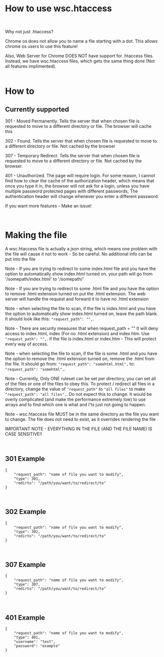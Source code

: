 
<h1>How to use wsc.htaccess</h1>
<br>
<p>Why not just .htaccess?</p>
<p>Chrome os does not allow you to name a file starting with a dot. This allows chrome os users to use this feature!</p>
<p>Also, Web Server for Chrome DOES NOT have support for .htaccess files. Instead, we have wsc.htaccess files, which gets the same thing done (Not all features implimented).
<br><br>
<h1>How to</h1>
<h2>Currently supported</h2>
<p>301 - Moved Permanently. Tells the server that when chosen file is requested to move to a different directory or file. The browser will cache this</p>
<p>302 - Found. Tells the server that when chosen file is requested to move to a different directory or file. Not cached by the browser</p>
<p>307 - Temporary Redirect. Tells the server that when chosen file is requested to move to a different directory or file. Not cached by the browser.</p>
<p>401 - Unauthorized. The page will require login. For some reason, I cannot find how to clear the cache of the authorization header, which means that once you type it in, the browser will not ask for a login, unless you have multiple password protected pages with different passwords, The authentication header will change whenever you enter a different password.</p>
<p>If you want more features - Make an issue!</p>
<br>
<h1>Making the file</h1>
<p>A wsc.htaccess file is actually a json string, which means one problem with the file will cause it not to work - So be careful. No additional info can be put into the file</p>
<p>Note - If you are trying to redirect to some index.html file and you have the option to automatically show index.html turned on, your path will go from '/somepath/index.html' to '/somepath/'</p>
<p>Note - If you are trying to redirect to some .html file and you have the option to remove .html extension turned on put the .html extension. The web server will handle the request and forward it to have no .html extension</p>

Note - when selecting the file to scan, if the file is index.html and you have the option to automatically show index.html turned on, leave the path blank. It should look like this:  `"request_path": "",`.

Note - There are security measures that when request_path = "" It will deny access to index.html, index (For no .html extension) and index.htm. Use `"request_path": "",`. if the file is index.html or index.htm - This will protect every way of access.

Note - when selecting the file to scan, if the file is some .html and you have the option to remove the .html extension turned on, remove the .html from the file. It should go from:  `"request_path": "somehtml.html",` to: `"request_path": "somehtml",`.

Note - Currently, Only ONE ruleset can be set per directory, you can set all of the files or one of the files to obey this. To protect / redirect all files in a directory, change the value of `"request_path"` to `"all files"` to make `"request_path": "all files",`. Do not expect this to change. It would be overly complicated (and make the performance extremely low) to use arrays and to find which one is what and I'ts just not going to happen.

<p>Note - wsc.htaccess file MUST be in the same directory as the file you want to change. The file does not need to exist, as it overrides rendering the file</p>
<p>IMPORTANT NOTE - EVERYTHING IN THE FILE (AND THE FILE NAME) IS CASE SENSITIVE!!</p>
<br>
<h2>301 Example</h2>

```
{
    "request_path": "name of file you want to modify",
    "type": 301, 
    "redirto": "/path/you/want/to/redirect/to"
}
```
<br>
<h2>302 Example</h2>

```
{
    "request_path": "name of file you want to modify",
    "type": 302, 
    "redirto": "/path/you/want/to/redirect/to"
}
```
<br>
<h2>307 Example</h2>

```
{
    "request_path": "name of file you want to modify",
    "type": 307, 
    "redirto": "/path/you/want/to/redirect/to"
}
```
<br>
<h2>401 Example</h2>

```
{
    "request_path": "name of file you want to modify",
    "type": 401,
    "username": "test",
    "password": "example"
}
```

